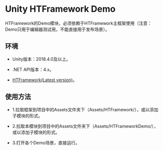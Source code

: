﻿# Unity HTFramework Demo

HTFramework的Demo模块，必须依赖于HTFramework主框架使用（注意：Demo只用于编辑器测试用，不能直接用于发布场景）。

## 环境

- Unity版本：2018.4.0及以上。

- .NET API版本：4.x。

- [HTFramework(Latest version)](https://github.com/SaiTingHu/HTFramework)。

## 使用方法

- 1.拉取框架到项目中的Assets文件夹下（Assets/HTFramework/），或以添加子模块的形式。

- 2.拉取本模块到项目中的Assets文件夹下（Assets/HTFrameworkDemo/），或以添加子模块的形式。

- 3.打开各个Demo场景，直接运行。
